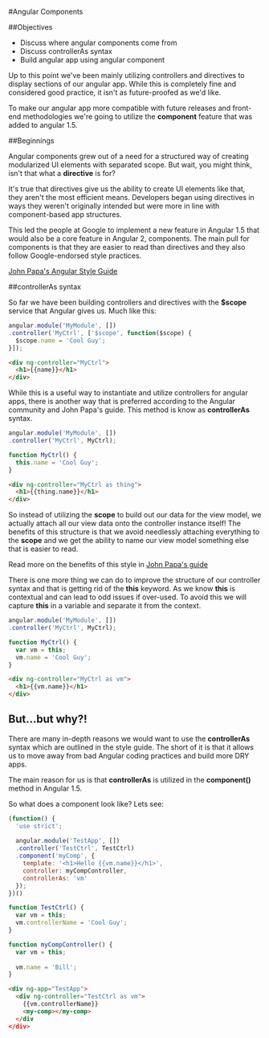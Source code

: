 #Angular Components

##Objectives

* Discuss where angular components come from
* Discuss controllerAs syntax
* Build angular app using angular component

Up to this point we've been mainly utilizing controllers and directives to display sections of our angular app. While this is completely fine and considered good practice, it isn't as future-proofed as we'd like.

To make our angular app more compatible with future releases and front-end methodologies we're going to utilize the **component** feature that was added to angular 1.5.

##Beginnings

Angular components grew out of a need for a structured way of creating modularized UI elements with separated scope. But wait, you might think, isn't that what a **directive** is for?

It's true that directives give us the ability to create UI elements like that, they aren't the most efficient means. Developers began using directives in ways they weren't originally intended but were more in line with component-based app structures.

This led the people at Google to implement a new feature in Angular 1.5 that would also be a core feature in Angular 2, components. The main pull for components is that they are easier to read than directives and they also follow Google-endorsed style practices.

[John Papa's Angular Style Guide](https://github.com/johnpapa/angular-styleguide/blob/master/a1/README.md)

##controllerAs syntax

So far we have been building controllers and directives with the **$scope** service that Angular gives us. Much like this:

```javascript
angular.module('MyModule', [])
.controller('MyCtrl', ['$scope', function($scope) {
  $scope.name = 'Cool Guy';
}]);
```

```html
<div ng-controller="MyCtrl">
  <h1>{{name}}</h1>
</div>
```

While this is a useful way to instantiate and utilize controllers for angular apps, there is another way that is preferred according to the Angular community and John Papa's guide. This method is know as **controllerAs** syntax.

```javascript
angular.module('MyModule', [])
.controller('MyCtrl', MyCtrl);

function MyCtrl() {
  this.name = 'Cool Guy';
}
```

```html
<div ng-controller="MyCtrl as thing">
  <h1>{{thing.name}}</h1>
</div>
```

So instead of utilizing the **scope** to build out our data for the view model, we actually attach all our view data onto the controller instance itself! The benefits of this structure is that we avoid needlessly attaching everything to the **scope** and we get the ability to name our view model something else that is easier to read.

Read more on the benefits of this style in [John Papa's guide](https://github.com/johnpapa/angular-styleguide/blob/master/a1/README.md#style-y031)

There is one more thing we can do to improve the structure of our controller syntax and that is getting rid of the **this** keyword. As we know **this** is contextual and can lead to odd issues if over-used. To avoid this we will capture **this** in a variable and separate it from the context.

```javascript
angular.module('MyModule', [])
.controller('MyCtrl', MyCtrl);

function MyCtrl() {
  var vm = this;
  vm.name = 'Cool Guy';
}
```

```html
<div ng-controller="MyCtrl as vm">
  <h1>{{vm.name}}</h1>
</div>
```

## But...but why?!

There are many in-depth reasons we would want to use the **controllerAs** syntax which are outlined in the style guide. The short of it is that it allows us to move away from bad Angular coding practices and build more DRY apps.

The main reason for us is that **controllerAs** is utilized in the **component()** method in Angular 1.5.

So what does a component look like? Lets see:

```javascript
(function() {
  'use strict';
  
  angular.module('TestApp', [])
  .controller('TestCtrl', TestCtrl)
  .component('myComp', {
    template: '<h1>Hello {{vm.name}}</h1>',
    controller: myCompController,
    controllerAs: 'vm'
  });
})()

function TestCtrl() {
  var vm = this;
  vm.controllerName = 'Cool Guy';
}

function myCompController() {
  var vm = this;
  
  vm.name = 'Bill';
}
```

```html
<div ng-app="TestApp">
  <div ng-controller="TestCtrl as vm">
    {{vm.controllerName}}
    <my-comp></my-comp>
  </div
</div>
```